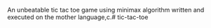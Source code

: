 An unbeatable tic tac toe game using minimax algorithm written and executed on the mother language,c.# tic-tac-toe
